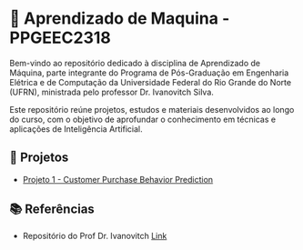 # 🤖 Aprendizado de Maquina - PPGEEC2318

Bem-vindo ao repositório dedicado à disciplina de Aprendizado de Máquina, parte integrante do Programa de Pós-Graduação em Engenharia Elétrica e de Computação da Universidade Federal do Rio Grande do Norte (UFRN), ministrada pelo professor Dr. Ivanovitch Silva.

Este repositório reúne projetos, estudos e materiais desenvolvidos ao longo do curso, com o objetivo de aprofundar o conhecimento em técnicas e aplicações de Inteligência Artificial.

## 📒 Projetos
- [Projeto 1 - Customer Purchase Behavior Prediction](https://github.com/AdEmanuel/PPGEEC2318/tree/main/Customer%20Purchase%20Behavior%20Prediction)

## 📚 Referências
- Repositório do Prof Dr. Ivanovitch [Link](https://github.com/ivanovitchm/PPGEEC2318)
